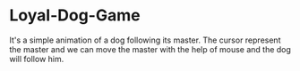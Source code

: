 # Loyal-Dog-Game
It's a simple animation of a dog following its master. The cursor represent the master and we can move the master with the help of mouse and the dog will follow him.
